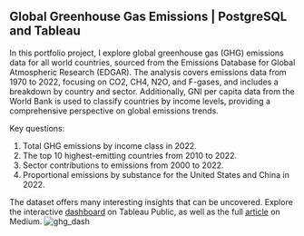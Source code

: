 ## Global Greenhouse Gas Emissions | PostgreSQL and Tableau
In this portfolio project, I explore global greenhouse gas (GHG) emissions data for all world countries, sourced from the Emissions Database for Global Atmospheric Research (EDGAR). The analysis covers emissions data from 1970 to 2022, focusing on CO2, CH4, N2O, and F-gases, and includes a breakdown by country and sector. Additionally, GNI per capita data from the World Bank is used to classify countries by income levels, providing a comprehensive perspective on global emissions trends.

Key questions:
1. Total GHG emissions by income class in 2022.
2. The top 10 highest-emitting countries from 2010 to 2022.
3. Sector contributions to emissions from 2000 to 2022.
4. Proportional emissions by substance for the United States and China in 2022.

The dataset offers many interesting insights that can be uncovered. Explore the interactive [dashboard](https://public.tableau.com/app/profile/bodan.pavlovski/viz/GlobalGreenhouseGasEmissions_17214844967840/Dashboard2) on Tableau Public, as well as the full [article](https://medium.com/@bodanp/data-analysis-portfolio-project-in-sql-tableau-global-greenhouse-gas-emissions-46bc54f86a6d) on Medium.
![ghg_dash](https://i.imgur.com/1CLhbi4.png)
